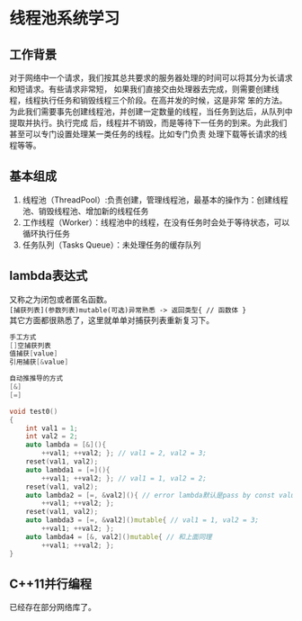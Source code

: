 # 线程池系统学习
## 工作背景
对于网络中一个请求，我们按其总共要求的服务器处理的时间可以将其分为长请求和短请求。有些请求非常短，
如果我们直接交由处理器去完成，则需要创建线程，线程执行任务和销毁线程三个阶段。在高并发的时候，这是非常
笨的方法。为此我们需要事先创建线程池，并创建一定数量的线程，当任务到达后，从队列中提取并执行。执行完成
后，线程并不销毁，而是等待下一任务的到来。为此我们甚至可以专门设置处理某一类任务的线程。比如专门负责
处理下载等长请求的线程等等。
## 基本组成
1. 线程池（ThreadPool）:负责创建，管理线程池，最基本的操作为：创建线程池、销毁线程池、增加新的线程任务
2. 工作线程（Worker）：线程池中的线程，在没有任务时会处于等待状态，可以循环执行任务
3. 任务队列（Tasks Queue）：未处理任务的缓存队列

## lambda表达式
又称之为闭包或者匿名函数。<br/>
`[捕获列表](参数列表)mutable(可选)异常熟悉 -> 返回类型{
    // 函数体
}`<br/>
其它方面都很熟悉了，这里就单单对捕获列表重新复习下。<br/> 
```cpp
手工方式
[]空捕获列表
值捕获[value]
引用捕获[&value]

自动推推导的方式
[&]
[=]
```


```cpp
void test0()
{
    int val1 = 1;
    int val2 = 2;
    auto lambda = [&](){
        ++val1; ++val2; }; // val1 = 2, val2 = 3; 
    reset(val1, val2);
    auto lambda1 = [=](){
        ++val1; ++val2; }; // val1 = 1, val2 = 2;
    reset(val1, val2);
    auto lambda2 = [=, &val2](){ // error lambda默认是pass by const value 传递，通过添加mutable选项行
        ++val1; ++val2; };
    reset(val1, val2);
    auto lambda3 = [=, &val2]()mutable{ // val1 = 1, val2 = 3;
        ++val1; ++val2; };
    auto lambda4 = [&, val2]()mutable{ // 和上面同理
        ++val1; ++val2; };
}
```

## C++11并行编程
已经存在部分网络库了。 
